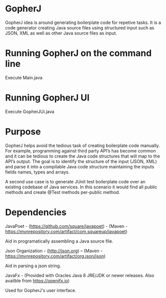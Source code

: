 # GopherJ

GopherJ idea is around generating boilerplate code for repetive tasks. It is a code generator creating Java source files using structured input such as JSON, XML as well as other Java source files as input. 

# Running GopherJ on the command line

Execute Main.java  

# Running GopherJ UI

Execute GopherJUi.java  

# Purpose

GopherJ helps avoid the tedious task of creating boilerplate code manually. For example, programming against third party API’s has become common and it can be tedious to create the Java code structures that will map to the API’s output. The goal is to identify the structure of the input (JSON, XML) and parse it into a compilable Java code structure maintaining the inputs fields names, types and arrays. 

A second use case is to generate JUnit test boilerplate code over an existing codebase of Java services. In this scenario it would find all public methods and create @Test methods per-public method.  

# Dependencies

JavaPoet - (https://github.com/square/javapoet) - (Maven - https://mvnrepository.com/artifact/com.squareup/javapoet)

  Aid in programatically assembling a Java source file. 
  
Json Organization - (http://json.org) – (Maven - https://mvnrepository.com/artifact/org.json/json)

  Aid in parsing a json string.
  
JavaFx - (Provided with Oracles Java 8 JRE/JDK or newer releases. Also availble from https://openjfx.io)

  Used for GopherJ's user interface. 
